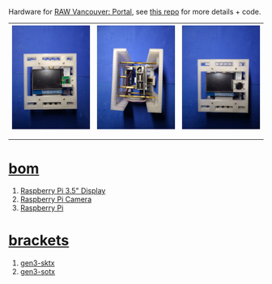 Hardware for <a href="https://rawartists.com/vancouver/portal">RAW Vancouver: Portal</a>, see <a href="https://github.com/kamangir/RAW-Vancouver-PORTAL-2022">this repo</a> for more details + code.

| [![image](../images/portal-2.jpg)](#) | [![image](../images/portal-3.jpg)](#) | [![image](../images/portal-4.jpg)](#) |
| --- | --- | --- |

---

# [bom](../parts.md)

1. [Raspberry Pi 3.5" Display](../parts.md#raspberry-pi-35-display)
1. [Raspberry Pi Camera](../parts.md#raspberry-pi-camera)
1. [Raspberry Pi](../parts.md#raspberry-pi)

# [brackets](../brackets)

1. [gen3-sktx](../brackets/gen3-sktx/gen3-sktx.stl)
1. [gen3-sotx](../brackets/gen3-sotx/gen3-sotx.stl)

